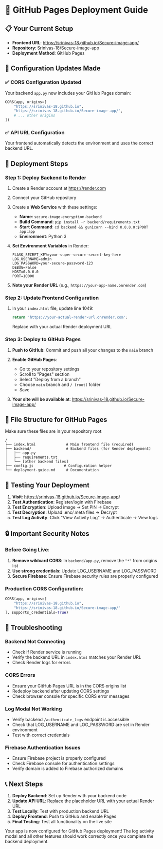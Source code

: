 # 🚀 GitHub Pages Deployment Guide

## 📋 Your Current Setup
- **Frontend URL**: https://srinivas-18.github.io/Secure-image-app/
- **Repository**: Srinivas-18/Secure-image-app
- **Deployment Method**: GitHub Pages

## 🔧 Configuration Updates Made

### ✅ **CORS Configuration Updated**
Your backend `app.py` now includes your GitHub Pages domain:
```python
CORS(app, origins=[
    "https://srinivas-18.github.io",
    "https://srinivas-18.github.io/Secure-image-app/",
    # ... other origins
])
```

### ✅ **API URL Configuration**
Your frontend automatically detects the environment and uses the correct backend URL.

## 🚀 **Deployment Steps**

### **Step 1: Deploy Backend to Render**
1. Create a Render account at https://render.com
2. Connect your GitHub repository
3. Create a **Web Service** with these settings:
   - **Name**: `secure-image-encryption-backend`
   - **Build Command**: `pip install -r backend/requirements.txt`
   - **Start Command**: `cd backend && gunicorn --bind 0.0.0.0:$PORT app:app`
   - **Environment**: Python 3

4. **Set Environment Variables** in Render:
   ```
   FLASK_SECRET_KEY=your-super-secure-secret-key-here
   LOG_USERNAME=admin
   LOG_PASSWORD=your-secure-password-123
   DEBUG=False
   HOST=0.0.0.0
   PORT=10000
   ```

5. **Note your Render URL** (e.g., `https://your-app-name.onrender.com`)

### **Step 2: Update Frontend Configuration**
1. In your `index.html` file, update line 1049:
   ```javascript
   return 'https://your-actual-render-url.onrender.com';
   ```
   Replace with your actual Render deployment URL

### **Step 3: Deploy to GitHub Pages**
1. **Push to GitHub**: Commit and push all your changes to the `main` branch
2. **Enable GitHub Pages**:
   - Go to your repository settings
   - Scroll to "Pages" section
   - Select "Deploy from a branch"
   - Choose `main` branch and `/ (root)` folder
   - Save

3. **Your site will be available at**: https://srinivas-18.github.io/Secure-image-app/

## 📁 **File Structure for GitHub Pages**

Make sure these files are in your repository root:
```
/
├── index.html              # Main frontend file (required)
├── backend/                # Backend files (for Render deployment)
│   ├── app.py
│   ├── requirements.txt
│   └── [other backend files]
├── config.js              # Configuration helper
└── deployment-guide.md     # Documentation
```

## 🧪 **Testing Your Deployment**

1. **Visit**: https://srinivas-18.github.io/Secure-image-app/
2. **Test Authentication**: Register/login with Firebase
3. **Test Encryption**: Upload image → Set PIN → Encrypt
4. **Test Decryption**: Upload .enc/.meta files → Decrypt
5. **Test Log Activity**: Click "View Activity Log" → Authenticate → View logs

## 🔒 **Important Security Notes**

### **Before Going Live:**
1. **Remove wildcard CORS**: In `backend/app.py`, remove the `"*"` from origins list
2. **Use strong credentials**: Update LOG_USERNAME and LOG_PASSWORD
3. **Secure Firebase**: Ensure Firebase security rules are properly configured

### **Production CORS Configuration:**
```python
CORS(app, origins=[
    "https://srinivas-18.github.io",
    "https://srinivas-18.github.io/Secure-image-app/"
], supports_credentials=True)
```

## 🐛 **Troubleshooting**

### **Backend Not Connecting**
- Check if Render service is running
- Verify the backend URL in `index.html` matches your Render URL
- Check Render logs for errors

### **CORS Errors**
- Ensure your GitHub Pages URL is in the CORS origins list
- Redeploy backend after updating CORS settings
- Check browser console for specific CORS error messages

### **Log Modal Not Working**
- Verify backend `/authenticate_logs` endpoint is accessible
- Check that LOG_USERNAME and LOG_PASSWORD are set in Render environment
- Test with correct credentials

### **Firebase Authentication Issues**
- Ensure Firebase project is properly configured
- Check Firebase console for authentication settings
- Verify domain is added to Firebase authorized domains

## 📞 **Next Steps**

1. **Deploy Backend**: Set up Render with your backend code
2. **Update API URL**: Replace the placeholder URL with your actual Render URL
3. **Test Locally**: Test with production backend URL
4. **Deploy Frontend**: Push to GitHub and enable Pages
5. **Final Testing**: Test all functionality on the live site

Your app is now configured for GitHub Pages deployment! The log activity modal and all other features should work correctly once you complete the backend deployment.
